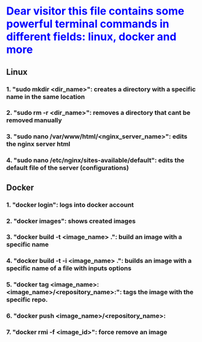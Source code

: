 # <span style="color:blue">Dear visitor this file contains some powerful terminal commands in different fields: linux, docker and more</span>
## Linux
### 1. "sudo mkdir <dir_name>": creates a directory with a specific name in the same location
### 2. "sudo rm -r <dir_name>": removes a directory that cant be removed manually
### 3. "sudo nano /var/www/html/<nginx_server_name>": edits the nginx server html
### 4. "sudo nano /etc/nginx/sites-available/default": edits the default file of the server (configurations)
## Docker
### 1. "docker login": logs into docker account
### 2. "docker images": shows created images
### 3. "docker build -t <image_name> .": build an image with a specific name
### 4. "docker build -t -i <image_name> .": builds an image with a specific name of a file with inputs options
### 5. "docker tag <image_name>:<tag> <image_name>/<repository_name>:<tag>": tags the image with the specific repo.
### 6. "docker push <image_name>/<repository_name>:<tag>
### 7. "docker rmi -f <image_id>": force remove an image
